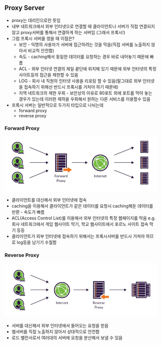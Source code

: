 ## Proxy Server
* proxy는 대리인으로란 뜻임
* 내부 네트워크에서 외부 인터넷으로 연결할 때 클라이언트나 서버가 직접 연결되지 않고 proxy서버를 통해서 연결하게 하는 서버임 (그래서 프록시!)
* 그럼 프록시 서버를 썼을 때 이점은?
  * 보안 - 익명의 사용자가 서버에 접근하려는 것을 막음(직접 서버를 노출하지 않아서 비교적 안전함)
  * 속도 - caching해서 동일한 데이터를 요청하는 경우 바로 내어놓기 때문에 빠름
  * ACL - 외부 인터넷 연결의 제일 끝단에 위치해 있기 때문에 외부 인터넷의 특정 사이트등의 접근을 제한할 수 있음
  * LOG - 회사 내 직원의 인터넷 사용을 리포팅 할 수 있음(말그대로 외부 인터넷을 접속하기 위해선 반드시 프록시를 거처야 하기 때문에)
  * 지역 네트워크의 제한 우회 - 보안상의 이유로 80포트 외에 포트를 막아 놓는 경우가 있는데 이러한 제하을 우회해서 원하는 다른 서비스를 이용할수 있음
* 프록시 서버는 일반적으로 두가지 타입으로 나뉘는데 
  * forward proxy
  * reverse proxy

### Forward Proxy
![포워드 프록시](images/forward-proxy.jpeg)
* 클라이언트를 대신해서 외부 인터넷에 접속
* caching을 이용해서 클라이언트가 같은 데이터를 요청시 caching해둔 데이터를 반환 - 속도가 빠름
* ACL(Access Control List)를 이용해서 외부 인터넷의 특정 웹페이지를 막음 e.g.회사 네트워크에서 게임 웹사이트 막기, 학교 웹사이트에서 포르노 사이트 접속 막기 등등
* 클라이언트가 외부 인터넷에 접속하기 위해서는 프록시서버를 반드시 거쳐야 하므로 log등을 남기기 수월함


### Reverse Proxy
![리버스 프록시](images/reverse-proxy.jpeg)
* 서버를 대신해서 외부 인터넷에서 들어오는 요청을 받음
* 웹서버를 직접 노출하지 않아서 상대적으로 안전함
* 로드 밸런서로서 여러대의 서버에 요청을 분산해서 보낼 수 있음